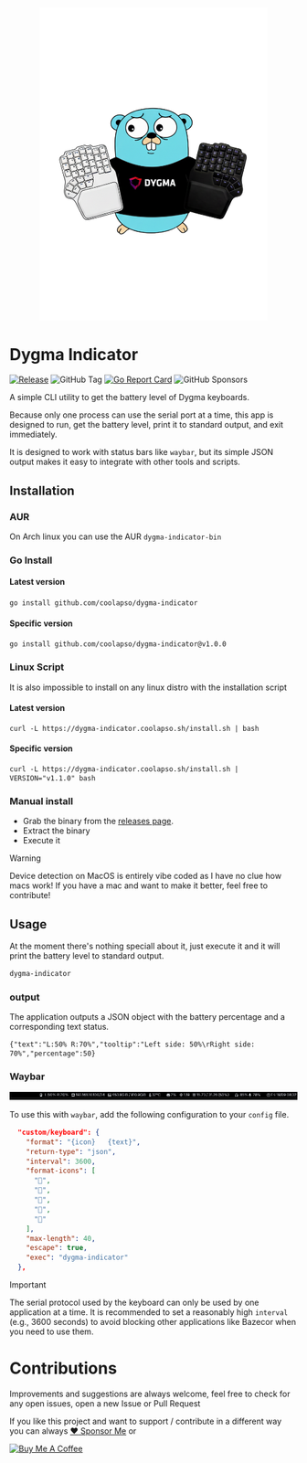 <p align="center">
  <img src="https://github.com/coolapso/dygma-indicator/blob/main/img/Logo.png" width="400" >
</p>

# Dygma Indicator

[![Release](https://github.com/coolapso/dygma-indicator/actions/workflows/release.yaml/badge.svg?branch=main)](https://github.com/coolapso/dygma-indicator/actions/workflows/release.yaml)
![GitHub Tag](https://img.shields.io/github/v/tag/coolapso/dygma-indicator?logo=semver&label=semver&labelColor=gray&color=green)
[![Go Report Card](https://goreportcard.com/badge/github.com/coolapso/dygma-indicator)](https://goreportcard.com/report/github.com/coolapso/dygma-indicator)
![GitHub Sponsors](https://img.shields.io/github/sponsors/coolapso?style=flat&logo=githubsponsors)

A simple CLI utility to get the battery level of Dygma keyboards.

Because only one process can use the serial port at a time, this app is designed to run, get the battery level, print it to standard output, and exit immediately.

It is designed to work with status bars like `waybar`, but its simple JSON output makes it easy to integrate with other tools and scripts.

## Installation

### AUR

On Arch linux you can use the AUR `dygma-indicator-bin`

### Go Install

#### Latest version

`go install github.com/coolapso/dygma-indicator`

#### Specific version

`go install github.com/coolapso/dygma-indicator@v1.0.0`

### Linux Script

It is also impossible to install on any linux distro with the installation script

#### Latest version

```
curl -L https://dygma-indicator.coolapso.sh/install.sh | bash
```

#### Specific version

```
curl -L https://dygma-indicator.coolapso.sh/install.sh | VERSION="v1.1.0" bash
```

### Manual install

* Grab the binary from the [releases page](https://github.com/coolapso/dygma-indicator/releases).
* Extract the binary
* Execute it

> [!WARNING]
> Device detection on MacOS is entirely vibe coded as I have no clue how macs work! If you have a mac and want to make it better, feel free to contribute!

## Usage

At the moment there's nothing speciall about it, just execute it and it will print the battery level to standard output.

```bash
dygma-indicator
```

### output


The application outputs a JSON object with the battery percentage and a corresponding text status.

```jsom
{"text":"L:50% R:70%","tooltip":"Left side: 50%\rRight side: 70%","percentage":50}
```

### Waybar

<p align="center">
  <img src="https://github.com/coolapso/dygma-indicator/blob/main/img/waybar.jpg">
</p>

To use this with `waybar`, add the following configuration to your `config` file.

```json
  "custom/keyboard": {
    "format": "{icon}   {text}",
    "return-type": "json",
    "interval": 3600,
    "format-icons": [
      "󰂃",
      "󰁻",
      "󰁾",
      "󰂀",
      "󰁹"
    ],
    "max-length": 40,
    "escape": true,
    "exec": "dygma-indicator"
  },
```

> [!IMPORTANT]
> The serial protocol used by the keyboard can only be used by one application at a time. It is recommended to set a reasonably high `interval` (e.g., 3600 seconds) to avoid blocking other applications like Bazecor when you need to use them.

# Contributions

Improvements and suggestions are always welcome, feel free to check for any open issues, open a new Issue or Pull Request

If you like this project and want to support / contribute in a different way you can always [:heart: Sponsor Me](https://github.com/sponsors/coolapso) or

<a href="https://www.buymeacoffee.com/coolapso" target="_blank">
  <img src="https://cdn.buymeacoffee.com/buttons/default-yellow.png" alt="Buy Me A Coffee" style="height: 51px !important;width: 217px !important;" />
</a>
